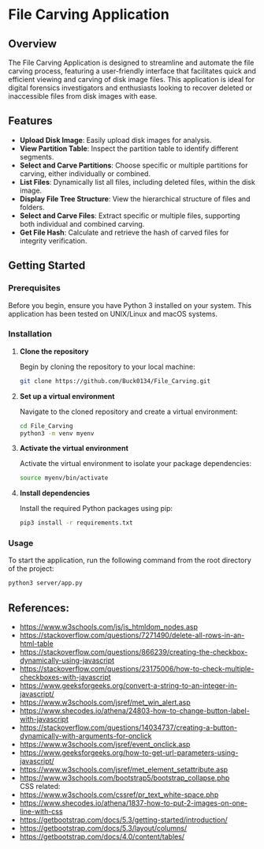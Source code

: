 # File Carving Application

## Overview

The File Carving Application is designed to streamline and automate the file carving process, featuring a user-friendly interface that facilitates quick and efficient viewing and carving of disk image files. This application is ideal for digital forensics investigators and enthusiasts looking to recover deleted or inaccessible files from disk images with ease.

## Features

- **Upload Disk Image**: Easily upload disk images for analysis.
- **View Partition Table**: Inspect the partition table to identify different segments.
- **Select and Carve Partitions**: Choose specific or multiple partitions for carving, either individually or combined.
- **List Files**: Dynamically list all files, including deleted files, within the disk image.
- **Display File Tree Structure**: View the hierarchical structure of files and folders.
- **Select and Carve Files**: Extract specific or multiple files, supporting both individual and combined carving.
- **Get File Hash**: Calculate and retrieve the hash of carved files for integrity verification.

## Getting Started

### Prerequisites

Before you begin, ensure you have Python 3 installed on your system. This application has been tested on UNIX/Linux and macOS systems.

### Installation

1. **Clone the repository**

    Begin by cloning the repository to your local machine:

    ```sh
    git clone https://github.com/Buck0134/File_Carving.git
    ```

2. **Set up a virtual environment**

    Navigate to the cloned repository and create a virtual environment:

    ```sh
    cd File_Carving
    python3 -m venv myenv
    ```

3. **Activate the virtual environment**

    Activate the virtual environment to isolate your package dependencies:

    ```sh
    source myenv/bin/activate
    ```

4. **Install dependencies**

    Install the required Python packages using pip:

    ```sh
    pip3 install -r requirements.txt
    ```

### Usage

To start the application, run the following command from the root directory of the project:

```sh
python3 server/app.py
```

## References:
- https://www.w3schools.com/js/js_htmldom_nodes.asp
- https://stackoverflow.com/questions/7271490/delete-all-rows-in-an-html-table
- https://stackoverflow.com/questions/866239/creating-the-checkbox-dynamically-using-javascript
- https://stackoverflow.com/questions/23175006/how-to-check-multiple-checkboxes-with-javascript
- https://www.geeksforgeeks.org/convert-a-string-to-an-integer-in-javascript/
- https://www.w3schools.com/jsref/met_win_alert.asp 
- https://www.shecodes.io/athena/24803-how-to-change-button-label-with-javascript
- https://stackoverflow.com/questions/14034737/creating-a-button-dynamically-with-arguments-for-onclick
- https://www.w3schools.com/jsref/event_onclick.asp
- https://www.geeksforgeeks.org/how-to-get-url-parameters-using-javascript/
- https://www.w3schools.com/jsref/met_element_setattribute.asp
- https://www.w3schools.com/bootstrap5/bootstrap_collapse.php</br>
CSS related:
- https://www.w3schools.com/cssref/pr_text_white-space.php
- https://www.shecodes.io/athena/1837-how-to-put-2-images-on-one-line-with-css
- https://getbootstrap.com/docs/5.3/getting-started/introduction/
- https://getbootstrap.com/docs/5.3/layout/columns/
- https://getbootstrap.com/docs/4.0/content/tables/




